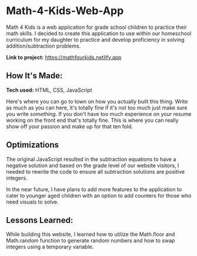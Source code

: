 # Math-4-Kids-Web-App
Math 4 Kids is a web application for grade school children to practice their math skills. I decided to create this application to use within our homeschool curriculum for my daughter to practice and develop proficiency in solving addition/subtraction problems.

**Link to project:** https://mathfourkids.netlify.app

## How It's Made:

**Tech used:** HTML, CSS, JavaScript

Here's where you can go to town on how you actually built this thing. Write as much as you can here, it's totally fine if it's not too much just make sure you write *something*. If you don't have too much experience on your resume working on the front end that's totally fine. This is where you can really show off your passion and make up for that ten fold.

## Optimizations

The original JavaScript resulted in the subtraction equations to have a negative solution and based on the grade level of our website visitors, I needed to rewrite the code to ensure all subtraction solutions are positive integers.

In the near future, I have plans to add more features to the application to cater to younger aged children with an option to add counters for those who need visuals to solve. 

## Lessons Learned:

While building this website, I learned how to utilize the Math.floor and Math.random function to generate random numbers and how to swap integers using a temporary variable.  
